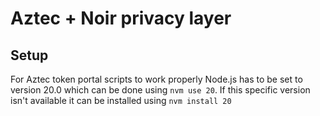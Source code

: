 # Aztec + Noir privacy layer

## Setup

For Aztec token portal scripts to work properly Node.js has to be set to version 20.0 which can be done using `nvm use 20`. If this specific version isn't available it can be installed using `nvm install 20`
